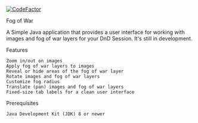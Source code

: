 [![CodeFactor](https://www.codefactor.io/repository/github/patrsto/fow/badge)](https://www.codefactor.io/repository/github/patrsto/fow)

Fog of War

A Simple Java application that provides a user interface for working with images and fog of war layers for your DnD Session. It's still in development.


Features

    Zoom in/out on images
    Apply fog of war layers to images
    Reveal or hide areas of the fog of war layer
    Rotate images and fog of war layers
    Customize fog radius
    Translate (pan) images and fog of war layers
    Fixed-size tab labels for a clean user interface

Prerequisites

    Java Development Kit (JDK) 8 or newer
